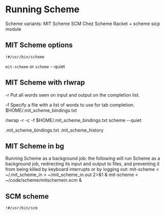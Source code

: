 # Running Scheme

Scheme variants:
MIT Scheme
SCM
Chez Scheme
Racket + scheme sicp module



## MIT Scheme options

`!#/usr/bin/scheme`


`mit-scheme` or `scheme`
--quiet 




## MIT Scheme with rlwrap


-r Put all words seen on input and output on the completion list.

-f Specify a file with a list of words to use for tab completion.
   $HOME/.mit_scheme_bindings.txt


rlwrap -r -c -f $HOME/.mit_scheme_bindings.txt scheme --quiet

.mit_scheme_bindings.txt
.mit_scheme_history


## MIT Scheme in bg

Running Scheme as a background job: the following will run Scheme as a background job, redirecting its input and output to files, and preventing it from being killed by keyboard interrupts or by logging out:
mit-scheme < ~/.mit_scheme_in > ~/mit_scheme_in.out 2>&1 &
mit-scheme < ~/code/scheme/mitschemein.scm &


## SCM scheme

`!#/usr/bin/scm`

